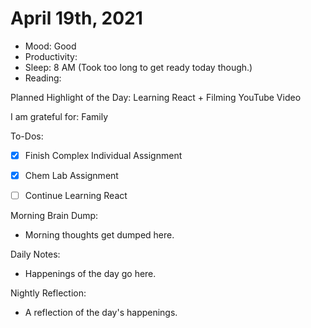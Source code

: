 # April 19th, 2021

- Mood: Good
- Productivity: 
- Sleep: 8 AM (Took too long to get ready today though.)
- Reading: 

Planned Highlight of the Day: Learning React + Filming YouTube Video

I am grateful for: Family

To-Dos:
- [x] Finish Complex Individual Assignment
- [x] Chem Lab Assignment
- [ ] Continue Learning React



Morning Brain Dump:
- Morning thoughts get dumped here.

Daily Notes:
- Happenings of the day go here.


Nightly Reflection: 
- A reflection of the day's happenings.





